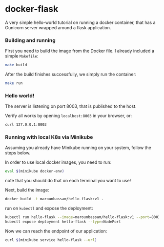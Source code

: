 # docker-flask

A very simple hello-world tutorial on running a docker container, that has a Gunicorn server wrapped around a flask application.

### Building and running

First you need to build the image from the Docker file. I already included a simple `Makefile`:

```bash
make build
```

After the build finishes successfully, we simply run the container:

```bash
make run
```

### Hello world!

The server is listening on port 8003, that is published to the host.

Verify all works by opening `localhost:8003` in your browser, or:

```bash
curl 127.0.0.1:8003
```

### Running with local K8s via Minikube

Assuming you already have Minikube running on your system, follow the steps below.

In order to use local docker images, you need to run:

```bash
eval $(minikube docker-env)
```

note that you should do that on each terminal you want to use!

Next, build the image:

```bash
docker build -t marounbassam/hello-flask:v1 .
```

run on `kubectl` and expose the deployment: 

```bash
kubectl run hello-flask --image=marounbassam/hello-flask:v1 --port=8003 --image-pull-policy=IfNotPresent
kubectl expose deployment hello-flask --type=NodePort
```

Now we can reach the endpoint of our application:

```bash
curl $(minikube service hello-flask --url)
```